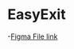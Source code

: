# EasyExit
-[Figma File link](https://www.figma.com/file/40sZkuDVFl2WAeVIOLhi8T/EasyExit-UI-Design?type=design&node-id=0%3A1&mode=design&t=mybCFAT2OKooqYUz-1)
